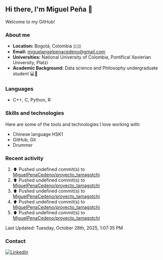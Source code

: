 ## Hi there, I'm Miguel Peña 👋

Welcome to my GitHub!

### About me

- **Location:** Bogotá, Colombia :colombia:
- **Email:** <miguelangelpenacedeno@gmail.com>
- **Universities:** National University of Colombia, Pontifical Xavierian University, Platzi
- **Academic Background:** Data science and Philosophy undergraduate student :computer::book:

### Languages

- C++, C, Python, R

### Skills and technologies

Here are some of the tools and technologies I love working with:

- Chinese language HSK1
- GitHub, Git
- Drummer

### Recent activity
<!--RECENT_ACTIVITY:start-->
1. ⬆️ Pushed undefined commit(s) to [MiguelPenaCedeno/proyecto_tamagotchi](https://github.com/MiguelPenaCedeno/proyecto_tamagotchi)<br>
2. ⬆️ Pushed undefined commit(s) to [MiguelPenaCedeno/proyecto_tamagotchi](https://github.com/MiguelPenaCedeno/proyecto_tamagotchi)<br>
3. ⬆️ Pushed undefined commit(s) to [MiguelPenaCedeno/proyecto_tamagotchi](https://github.com/MiguelPenaCedeno/proyecto_tamagotchi)<br>
4. ⬆️ Pushed undefined commit(s) to [MiguelPenaCedeno/proyecto_tamagotchi](https://github.com/MiguelPenaCedeno/proyecto_tamagotchi)<br>
5. ⬆️ Pushed undefined commit(s) to [MiguelPenaCedeno/proyecto_tamagotchi](https://github.com/MiguelPenaCedeno/proyecto_tamagotchi)<br>
<!--RECENT_ACTIVITY:end-->

<!--RECENT_ACTIVITY:last_update-->
Last Updated: Tuesday, October 28th, 2025, 1:07:35 PM
<!--RECENT_ACTIVITY:last_update_end-->

### Contact

[![LinkedIn](https://img.shields.io/badge/LinkedIn-Profile-blue?style=for-the-badge&logo=linkedin)](https://www.linkedin.com/in/miguel-angel-pena-cedeno/)
